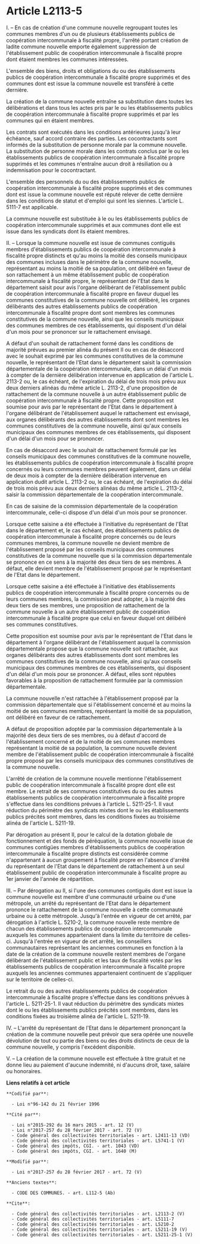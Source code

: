 # Article L2113-5

I. – En cas de création d'une commune nouvelle regroupant toutes les communes membres d'un ou de plusieurs établissements
publics de coopération intercommunale à fiscalité propre, l'arrêté portant création de ladite commune nouvelle emporte
également suppression de l'établissement public de coopération intercommunale à fiscalité propre dont étaient membres les
communes intéressées. 

L'ensemble des biens, droits et obligations du ou des établissements publics de coopération intercommunale à fiscalité propre
supprimés et des communes dont est issue la commune nouvelle est transféré à cette dernière. 

La création de la commune nouvelle entraîne sa substitution dans toutes les délibérations et dans tous les actes pris par le
ou les établissements publics de coopération intercommunale à fiscalité propre supprimés et par les communes qui en étaient
membres. 

Les contrats sont exécutés dans les conditions antérieures jusqu'à leur échéance, sauf accord contraire des parties. Les
cocontractants sont informés de la substitution de personne morale par la commune nouvelle. La substitution de personne
morale dans les contrats conclus par le ou les établissements publics de coopération intercommunale à fiscalité propre
supprimés et les communes n'entraîne aucun droit à résiliation ou à indemnisation pour le cocontractant. 

L'ensemble des personnels du ou des établissements publics de coopération intercommunale à fiscalité propre supprimés et des
communes dont est issue la commune nouvelle est réputé relever de cette dernière dans les conditions de statut et d'emploi
qui sont les siennes. L'article L. 5111-7 est applicable. 

La commune nouvelle est substituée à le ou les établissements publics de coopération intercommunale supprimés et aux communes
dont elle est issue dans les syndicats dont ils étaient membres. 

II. – Lorsque la commune nouvelle est issue de communes contiguës membres d'établissements publics de coopération
intercommunale à fiscalité propre distincts et qu'au moins la moitié des conseils municipaux des communes incluses dans le
périmètre de la commune nouvelle, représentant au moins la moitié de sa population, ont délibéré en faveur de son
rattachement à un même établissement public de coopération intercommunale à fiscalité propre, le représentant de l'Etat dans
le département saisit pour avis l'organe délibérant de l'établissement public de coopération intercommunale à fiscalité
propre en faveur duquel les communes constitutives de la commune nouvelle ont délibéré, les organes délibérants des autres
établissements publics de coopération intercommunale à fiscalité propre dont sont membres les communes constitutives de la
commune nouvelle, ainsi que les conseils municipaux des communes membres de ces établissements, qui disposent d'un délai d'un
mois pour se prononcer sur le rattachement envisagé. 

A défaut d'un souhait de rattachement formé dans les conditions de majorité prévues au premier alinéa du présent II ou en cas
de désaccord avec le souhait exprimé par les communes constitutives de la commune nouvelle, le représentant de l'Etat dans le
département saisit la commission départementale de la coopération intercommunale, dans un délai d'un mois à compter de la
dernière délibération intervenue en application de l'article L. 2113-2 ou, le cas échéant, de l'expiration du délai de trois
mois prévu aux deux derniers alinéas du même article L. 2113-2, d'une proposition de rattachement de la commune nouvelle à un
autre établissement public de coopération intercommunale à fiscalité propre. Cette proposition est soumise pour avis par le
représentant de l'Etat dans le département à l'organe délibérant de l'établissement auquel le rattachement est envisagé, aux
organes délibérants des autres établissements dont sont membres les communes constitutives de la commune nouvelle, ainsi
qu'aux conseils municipaux des communes membres de ces établissements, qui disposent d'un délai d'un mois pour se prononcer. 

En cas de désaccord avec le souhait de rattachement formulé par les conseils municipaux des communes constitutives de la
commune nouvelle, les établissements publics de coopération intercommunale à fiscalité propre concernés ou leurs communes
membres peuvent également, dans un délai de deux mois à compter de la dernière délibération intervenue en application dudit
article L. 2113-2 ou, le cas échéant, de l'expiration du délai de trois mois prévu aux deux derniers alinéas du même article
L. 2113-2, saisir la commission départementale de la coopération intercommunale. 

En cas de saisine de la commission départementale de la coopération intercommunale, celle-ci dispose d'un délai d'un mois
pour se prononcer. 

Lorsque cette saisine a été effectuée à l'initiative du représentant de l'Etat dans le département et, le cas échéant, des
établissements publics de coopération intercommunale à fiscalité propre concernés ou de leurs communes membres, la commune
nouvelle ne devient membre de l'établissement proposé par les conseils municipaux des communes constitutives de la commune
nouvelle que si la commission départementale se prononce en ce sens à la majorité des deux tiers de ses membres. A défaut,
elle devient membre de l'établissement proposé par le représentant de l'Etat dans le département. 

Lorsque cette saisine a été effectuée à l'initiative des établissements publics de coopération intercommunale à fiscalité
propre concernés ou de leurs communes membres, la commission peut adopter, à la majorité des deux tiers de ses membres, une
proposition de rattachement de la commune nouvelle à un autre établissement public de coopération intercommunale à fiscalité
propre que celui en faveur duquel ont délibéré ses communes constitutives. 

Cette proposition est soumise pour avis par le représentant de l'Etat dans le département à l'organe délibérant de
l'établissement auquel la commission départementale propose que la commune nouvelle soit rattachée, aux organes délibérants
des autres établissements dont sont membres les communes constitutives de la commune nouvelle, ainsi qu'aux conseils
municipaux des communes membres de ces établissements, qui disposent d'un délai d'un mois pour se prononcer. A défaut, elles
sont réputées favorables à la proposition de rattachement formulée par la commission départementale. 

La commune nouvelle n'est rattachée à l'établissement proposé par la commission départementale que si l'établissement
concerné et au moins la moitié de ses communes membres, représentant la moitié de sa population, ont délibéré en faveur de ce
rattachement. 

A défaut de proposition adoptée par la commission départementale à la majorité des deux tiers de ses membres, ou à défaut
d'accord de l'établissement concerné et de la moitié de ses communes membres représentant la moitié de sa population, la
commune nouvelle devient membre de l'établissement public de coopération intercommunale à fiscalité propre proposé par les
conseils municipaux des communes constitutives de la commune nouvelle. 

L'arrêté de création de la commune nouvelle mentionne l'établissement public de coopération intercommunale à fiscalité propre
dont elle est membre. Le retrait de ses communes constitutives du ou des autres établissements publics de coopération
intercommunale à fiscalité propre s'effectue dans les conditions prévues à l'article L. 5211-25-1. Il vaut réduction du
périmètre des syndicats mixtes dont le ou les établissements publics précités sont membres, dans les conditions fixées au
troisième alinéa de l'article L. 5211-19. 

Par dérogation au présent II, pour le calcul de la dotation globale de fonctionnement et des fonds de péréquation, la commune
nouvelle issue de communes contigües membres d'établissements publics de coopération intercommunale à fiscalité propre
distincts est considérée comme n'appartenant à aucun groupement à fiscalité propre en l'absence d'arrêté du représentant de
l'Etat dans le département de rattachement à un seul établissement public de coopération intercommunale à fiscalité propre au
1er janvier de l'année de répartition. 

III. – Par dérogation au II, si l'une des communes contiguës dont est issue la commune nouvelle est membre d'une communauté
urbaine ou d'une métropole, un arrêté du représentant de l'Etat dans le département prononce le rattachement de la commune
nouvelle à cette communauté urbaine ou à cette métropole. Jusqu'à l'entrée en vigueur de cet arrêté, par dérogation à
l'article L. 5210-2, la commune nouvelle reste membre de chacun des établissements publics de coopération intercommunale
auxquels les communes appartenaient dans la limite du territoire de celles-ci. Jusqu'à l'entrée en vigueur de cet arrêté, les
conseillers communautaires représentant les anciennes communes en fonction à la date de la création de la commune nouvelle
restent membres de l'organe délibérant de l'établissement public et les taux de fiscalité votés par les établissements
publics de coopération intercommunale à fiscalité propre auxquels les anciennes communes appartenaient continuent de
s'appliquer sur le territoire de celles-ci. 

Le retrait du ou des autres établissements publics de coopération intercommunale à fiscalité propre s'effectue dans les
conditions prévues à l'article L. 5211-25-1. Il vaut réduction du périmètre des syndicats mixtes dont le ou les
établissements publics précités sont membres, dans les conditions fixées au troisième alinéa de l'article L. 5211-19. 

IV. – L'arrêté du représentant de l'Etat dans le département prononçant la création de la commune nouvelle peut prévoir que
sera opérée une nouvelle dévolution de tout ou partie des biens ou des droits distincts de ceux de la commune nouvelle, y
compris l'excédent disponible. 

V. – La création de la commune nouvelle est effectuée à titre gratuit et ne donne lieu au paiement d'aucune indemnité, ni
d'aucuns droit, taxe, salaire ou honoraires.

**Liens relatifs à cet article**

	**Codifié par**:

	  - Loi n°96-142 du 21 février 1996

	**Cité par**:

	  - Loi n°2015-292 du 16 mars 2015 - art. 12 (V)
	  - Loi n°2017-257 du 28 février 2017 - art. 72 (V)
	  - Code général des collectivités territoriales - art. L2411-13 (VD)
	  - Code général des collectivités territoriales - art. L5741-1 (V)
	  - Code général des impôts, CGI. - art. 1043 (VD)
	  - Code général des impôts, CGI. - art. 1640 (M)

	**Modifié par**:

	  - Loi n°2017-257 du 28 février 2017 - art. 72 (V)

	**Anciens textes**:

	  - CODE DES COMMUNES. - art. L112-5 (Ab)

	**Cite**:

	  - Code général des collectivités territoriales - art. L2113-2 (V)
	  - Code général des collectivités territoriales - art. L5111-7
	  - Code général des collectivités territoriales - art. L5210-2
	  - Code général des collectivités territoriales - art. L5211-19 (V)
	  - Code général des collectivités territoriales - art. L5211-25-1 (V)
